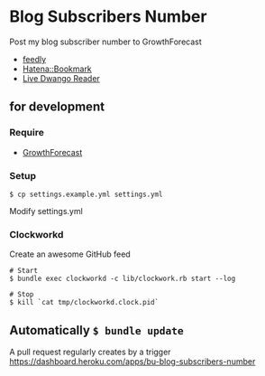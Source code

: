 # Blog Subscribers Number

Post my blog subscriber number to GrowthForecast

* [feedly](https://feedly.com/)
* [Hatena::Bookmark](http://b.hatena.ne.jp/)
* [Live Dwango Reader](http://reader.livedoor.com/)

## for development

### Require

* [GrowthForecast](http://kazeburo.github.io/GrowthForecast/)

### Setup

    $ cp settings.example.yml settings.yml

Modify settings.yml

### Clockworkd

Create an awesome GitHub feed

    # Start
    $ bundle exec clockworkd -c lib/clockwork.rb start --log

    # Stop
    $ kill `cat tmp/clockworkd.clock.pid`

## Automatically `$ bundle update`

A pull request regularly creates by a trigger https://dashboard.heroku.com/apps/bu-blog-subscribers-number
